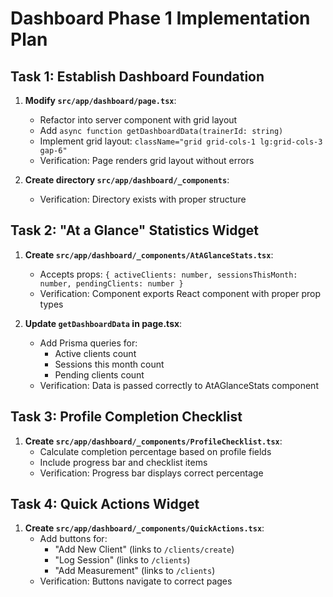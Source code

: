 # Dashboard Phase 1 Implementation Plan

## Task 1: Establish Dashboard Foundation

1. **Modify `src/app/dashboard/page.tsx`**:
   - Refactor into server component with grid layout
   - Add `async function getDashboardData(trainerId: string)`
   - Implement grid layout: `className="grid grid-cols-1 lg:grid-cols-3 gap-6"`
   - Verification: Page renders grid layout without errors

2. **Create directory `src/app/dashboard/_components`**:
   - Verification: Directory exists with proper structure

## Task 2: "At a Glance" Statistics Widget

1. **Create `src/app/dashboard/_components/AtAGlanceStats.tsx`**:
   - Accepts props: `{ activeClients: number, sessionsThisMonth: number, pendingClients: number }`
   - Verification: Component exports React component with proper prop types

2. **Update `getDashboardData` in page.tsx**:
   - Add Prisma queries for:
     - Active clients count
     - Sessions this month count
     - Pending clients count
   - Verification: Data is passed correctly to AtAGlanceStats component

## Task 3: Profile Completion Checklist

1. **Create `src/app/dashboard/_components/ProfileChecklist.tsx`**:
   - Calculate completion percentage based on profile fields
   - Include progress bar and checklist items
   - Verification: Progress bar displays correct percentage

## Task 4: Quick Actions Widget

1. **Create `src/app/dashboard/_components/QuickActions.tsx`**:
   - Add buttons for:
     - "Add New Client" (links to `/clients/create`)
     - "Log Session" (links to `/clients`)
     - "Add Measurement" (links to `/clients`)
   - Verification: Buttons navigate to correct pages